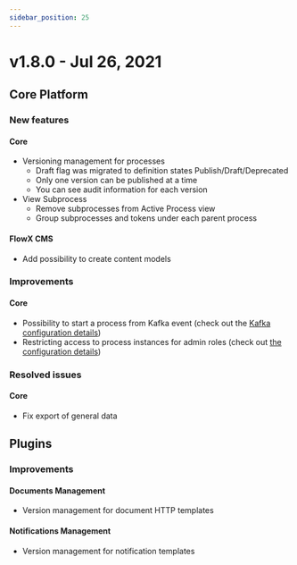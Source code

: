 ```yaml
---
sidebar_position: 25
---
```

# v1.8.0 - Jul 26, 2021

## Core Platform

### New features

#### Core&#x20;

* Versioning management for processes
  * Draft flag was migrated to definition states Publish/Draft/Deprecated
  * Only one version can be published at a time
  * You can see audit information for each version&#x20;
* View Subprocess&#x20;
  * Remove subprocesses from Active Process view
  * Group subprocesses and tokens under each parent process

#### FlowX CMS

* Add possibility to create content models&#x20;

### Improvements

#### Core

* Possibility to start a process from Kafka event (check out the [Kafka configuration details](https://docs.flowx.ai/flowx-engine/flowx-engine-setup-guide#kafka-configuration))
* Restricting access to process instances for admin roles (check out [the configuration details](https://docs.flowx.ai/flowx-engine/flowx-engine-setup-guide/configuring-access-roles#viewing-processes-instances))

### Resolved issues

#### Core

* Fix export of general data

## Plugins

### **Improvements**

#### Documents Management

* Version management for document HTTP templates

#### Notifications Management

* Version management for notification templates
